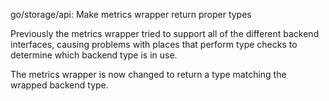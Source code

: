 go/storage/api: Make metrics wrapper return proper types

Previously the metrics wrapper tried to support all of the different backend
interfaces, causing problems with places that perform type checks to
determine which backend type is in use.

The metrics wrapper is now changed to return a type matching the wrapped
backend type.
